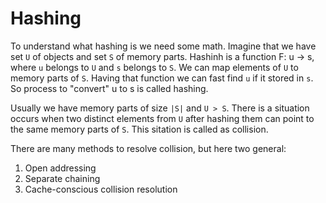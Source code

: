# Hashing

To understand what hashing is we need some math. Imagine that we have set `U` of objects and set `S` of memory parts.
Hashinh is a function F: u -> s, where `u` belongs to `U` and `s` belongs to `S`. We can map elements of `U` to memory parts of `S`.
Having that function we can fast find `u` if it stored in `s`. So process to "convert" u to s is called hashing.


Usually we have memory parts of size `|S|` and `U > S`. There is a situation occurs when two distinct elements from `U`
after hashing them can point to the same memory parts of `S`. This sitation is called as collision.

There are many methods to resolve collision, but here two general:
1) Open addressing
2) Separate chaining
3) Cache-conscious collision resolution
